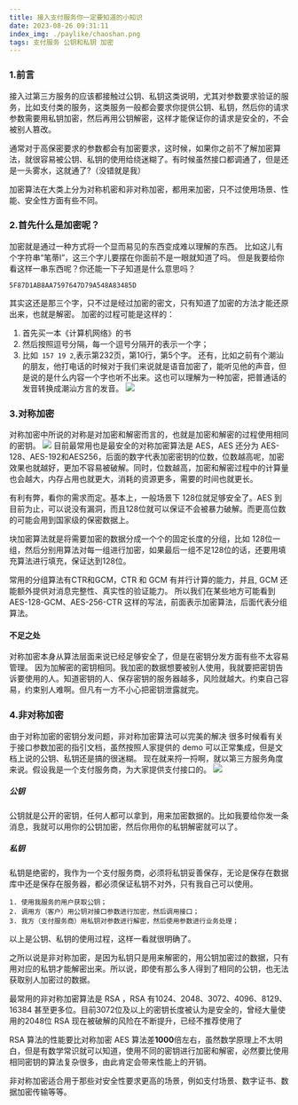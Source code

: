 ```yaml
---
title: 接入支付服务你一定要知道的小知识
date: 2023-08-26 09:31:11
index_img: ./paylike/chaoshan.png
tags: 支付服务 公钥和私钥 加密
---
```

### 1.前言
接入过第三方服务的应该都接触过公钥、私钥这类说明，尤其对参数要求验证的服务，比如支付类的服务，这类服务一般都会要求你提供公钥、私钥，然后你的请求参数需要用私钥加密，然后再用公钥解密，这样才能保证你的请求是安全的，不会被别人篡改。

通常对于高保密要求的参数都会有加密要求，这时候，如果你之前不了解加密算法，就很容易被公钥、私钥的使用给绕迷糊了。有时候虽然接口都调通了，但是还是一头雾水，这就通了?（没错就是我）

加密算法在大类上分为对称机密和非对称加密，都用来加密，只不过使用场景、性能、安全性方面有些不同。
### 2.首先什么是加密呢？
加密就是通过一种方式将一个显而易见的东西变成难以理解的东西。
比如这儿有个字符串“笔蒂I”，这三个字儿要摆在你面前不是一眼就知道了吗。
但是我要给你看这样一串东西呢？你还能一下子知道是什么意思吗？
```
5F87D1AB8AA7597647D79A548A83485D
```
其实这还是那三个字，只不过是经过加密的密文，只有知道了加密的方法才能还原出来，也就是解密。
加密的过程可能是这样的：
1. 首先买一本《计算机网络》的书
2. 然后按照逗号分隔，每一个逗号分隔开的表示一个字；
3. 比如` 157 19 2`,表示第232页，第10行，第5个字。
还有，比如之前有个潮汕的朋友，他打电话的时候对于我们来说就是语音加密了，能听见他的声音，但是说的是什么内容一个字也听不出来。这也可以理解为一种加密，把普通话的发音转换成潮汕方言的发音。
![](./paylike/chaoshan.png)

### 3.对称加密
对称加密中所说的对称是对加密和解密而言的，也就是加密和解密的过程使用相同的密钥。
![](./paylike/pig.png)
目前最常用也是最安全的对称加密算法是 AES，AES 还分为 AES-128、AES-192和AES256，后面的数字代表加密密钥的位数，位数越高呢，加密效果也就越好，更加不容易被破解。同时，位数越高，加密和解密过程中的计算量也会越大，内存占用也就更大，消耗的资源更多，需要的时间也就更长。

有利有弊，看你的需求而定。基本上，一般场景下 128位就足够安全了。AES 到目前为止，可以说没有漏洞，而且128位就可以保证不会被暴力破解。而更高位数的可能会用到国家级的保密数据上。

块加密算法就是将需要加密的数据分成一个个的固定长度的分组，比如 128位一组，然后分别用算法对每一组进行加密，如果最后一组不足128位的话，还要用填充算法进行填充，保证达到128位。

常用的分组算法有CTR和GCM，CTR 和 GCM 有并行计算的能力，并且, GCM 还能额外提供对消息完整性、真实性的验证能力。
所以我们在某些地方可能看到 AES-128-GCM、AES-256-CTR 这样的写法，前面表示加密算法，后面代表分组算法。
#### 不足之处
对称加密本身从算法层面来说已经足够安全了，但是在密钥分发方面有些不太容易管理。
因为加解密的密钥相同。我加密的数据想要被别人使用，我就要把密钥告诉要使用的人。知道密钥的人、保存密钥的服务器越多，风险就越大。约束自己容易，约束别人难啊。但凡有一方不小心把密钥泄露就完。

### 4.非对称加密
由于对称加密的密钥分发问题，非对称加密算法可以完美的解决
很多时候看有关于接口参数加密的指引文档，虽然按照人家提供的 demo 可以正常集成，但是文档上说的公钥、私钥还是搞的很迷糊。
现在就来捋一捋啊，就以第三方服务角度来说。假设我是一个支付服务商，为大家提供支付接口的。
![](./paylike/mit.png)
##### 公钥
公钥就是公开的密钥，任何人都可以拿到，用来加密数据的。比如我要给你发一条消息，我就可以用你的公钥加密，然后你用你的私钥解密就可以了。

##### 私钥
私钥是绝密的，我作为一个支付服务商，必须将私钥妥善保存，无论是保存在数据库中还是保存在服务器，都必须保证私钥不对外，只有我自己可以使用。
```
1. 使用我服务的用户获取公钥；
2. 调用方（客户）用公钥对接口参数进行加密，然后调用接口；
3. 我方（支付服务商）用私钥对参数进行解密，然后使用参数进行业务处理；
```
   
以上是公钥、私钥的使用过程，这样一看就很明确了。

之所以说是非对称加密，是因为私钥只是用来解密的，用公钥加密过的数据，只有用对应的私钥才能解密出来。所以说，即使有那么多人得到了相同的公钥，也无法获取别人加密过的数据。

最常用的非对称加密算法是 RSA ，RSA 有1024、2048、3072、4096、8129、16384 甚至更多位。目前3072位及以上的密钥长度被认为是安全的，曾经大量使用的2048位 RSA 现在被破解的风险在不断提升，已经不推荐使用了

RSA 算法的性能要比对称加密 AES 算法差**1000**倍左右，虽然数学原理上不太明白，但是有数学常识就可以知道，使用不同的密钥进行加密和解密，必然要比使用相同密钥的算法复杂很多，由此肯定会带来性能上的开销。

非对称加密适合用于那些对安全性要求更高的场景，例如支付场景、数字证书、数据加密传输等等。
